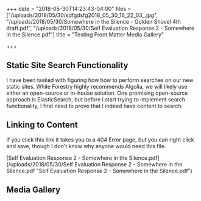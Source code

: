 +++
date = "2018-05-30T14:23:43-04:00"
files = ["/uploads/2018/05/30/sdfgdsfg2018_05_30_16_22_03_.jpg", "/uploads/2018/05/30/Somewhere in the Silence - Golden Shovel 4th draft.pdf", "/uploads/2018/05/30/Self Evaluation Response 2 - Somewhere in the Silence.pdf"]
title = "Testing Front Matter Media Gallery"

+++

## Static Site Search Functionality

I have been tasked with figuring how how to perform searches on our new static sites. While Forestry highly recommends Algolia, we will likely use either an open-source or in-house solution. One promising open-source approach is ElasticSearch, but before I start trying to implement search functionality, I first need to prove that I indeed have content to search.

## Linking to Content

If you click this link it takes you to a 404 Error page, but you can right click and save, though I don't know why anyone would need this file.

[Self Evaluation Response 2 - Somewhere in the Silence.pdf](/uploads/2018/05/30/Self Evaluation Response 2 - Somewhere in the Silence.pdf "Self Evaluation Response 2 - Somewhere in the Silence.pdf")

## Media Gallery